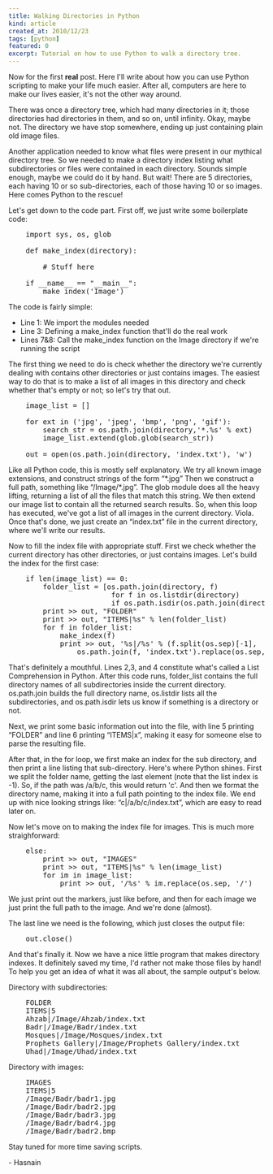 ```yaml
---
title: Walking Directories in Python
kind: article
created_at: 2010/12/23
tags: [python]
featured: 0
excerpt: Tutorial on how to use Python to walk a directory tree.
---
```

Now for the first **real** post. Here I'll write about how you can use Python scripting to make your life much easier. After all, computers are here to make our lives easier, it's not the other way around.

There was once a directory tree, which had many directories in it; those directories had directories in them, and so on, until infinity. Okay, maybe not. The directory we have stop somewhere, ending up just containing plain old image files.

Another application needed to know what files were present in our mythical directory tree. So we needed to make a directory index listing what subdirectories or files were contained in each directory. Sounds simple enough, maybe we could do it by hand. But wait! There are 5 directories, each having 10 or so sub-directories, each of those having 10 or so images. Here comes Python to the rescue!

Let's get down to the code part. First off, we just write some boilerplate code:

<pre class="prettyprint linenums">    import sys, os, glob

    def make_index(directory):

        # Stuff here

    if __name__ == "__main__":
        make_index('Image')
</pre>

The code is fairly simple:

* Line 1: We import the modules needed
* Line 3: Defining a make\_index function that'll do the real work
* Lines 7&8: Call the make\_index function on the Image directory if we're running the script

The first thing we need to do is check whether the directory we're currently dealing with contains other directories or just contains images. The easiest way to do that is to make a list of all images in this directory and check whether that's empty or not; so let's try that out.

<pre class="prettyprint">    image_list = []

    for ext in ('jpg', 'jpeg', 'bmp', 'png', 'gif'):
        search_str = os.path.join(directory,'*.%s' % ext)
        image_list.extend(glob.glob(search_str))
    
    out = open(os.path.join(directory, 'index.txt'), 'w')
</pre>
        
Like all Python code, this is mostly self explanatory. We try all known image extensions, and construct strings of the form “\*.jpg” 
Then we construct a full path, something like “/Image/\*.jpg”. The glob module does all the heavy lifting, returning a list of all the files that match this string. We then extend our image list to contain all the returned search results. So, when this loop has executed, we've got a list of all images in the current directory. Viola. Once that's done, we just create an “index.txt” file in the current directory, where we'll write our results.

Now to fill the index file with appropriate stuff. First we check whether the current directory has other directories, or just contains images. Let's build the index for the first case:

<pre class="prettyprint linenums">    if len(image_list) == 0:
        folder_list = [os.path.join(directory, f)
                        for f in os.listdir(directory)
                        if os.path.isdir(os.path.join(directory, f))]
        print >> out, "FOLDER"
        print >> out, "ITEMS|%s" % len(folder_list)
        for f in folder_list:
            make_index(f)
            print >> out, '%s|/%s' % (f.split(os.sep)[-1], 
                os.path.join(f, 'index.txt').replace(os.sep, '/') )
</pre>

That's definitely a mouthful. Lines 2,3, and 4 constitute what's called a List Comprehension in Python. After this code runs, folder\_list contains the full directory names of all subdirectories inside the current directory. os.path.join builds the full directory name, os.listdir lists all the subdirectories, and os.path.isdir lets us know if something is a directory or not.

Next, we print some basic information out into the file, with line 5 printing “FOLDER” and line 6 printing “ITEMS|x”, making it easy for someone else to parse the resulting file.

After that, in the for loop, we first make an index for the sub directory, and then print a line listing that sub-directory. Here's where Python shines. First we split the folder name, getting the last element (note that the list index is -1). So, if the path was /a/b/c, this would return 'c'. And then we format the directory name, making it into a full path pointing to the index file. We end up with nice looking strings like: “c|/a/b/c/index.txt”, which are easy to read later on.

Now let's move on to making the index file for images. This is much more straighforward:

<pre class="prettyprint">    else:
        print >> out, "IMAGES"
        print >> out, "ITEMS|%s" % len(image_list)
        for im in image_list:
            print >> out, '/%s' % im.replace(os.sep, '/')
</pre>

We just print out the markers, just like before, and then for each image we just print the full path to the image. And we're done (almost).

The last line we need is the following, which just closes the output file:

<pre class="prettyprint">    out.close()
</pre>

And that's finally it. Now we have a nice little program that makes directory indexes. It definitely saved my time, I'd rather not make those files by hand! To help you get an idea of what it was all about, the sample output's below.

Directory with subdirectories:

<pre class="prettyprint">    FOLDER
    ITEMS|5
    Ahzab|/Image/Ahzab/index.txt
    Badr|/Image/Badr/index.txt
    Mosques|/Image/Mosques/index.txt
    Prophets Gallery|/Image/Prophets Gallery/index.txt
    Uhad|/Image/Uhad/index.txt
</pre>

Directory with images:

<pre class="prettyprint">    IMAGES
    ITEMS|5
    /Image/Badr/badr1.jpg
    /Image/Badr/badr2.jpg
    /Image/Badr/badr3.jpg
    /Image/Badr/badr4.jpg
    /Image/Badr/badr2.bmp
</pre>

Stay tuned for more time saving scripts.

\- Hasnain
